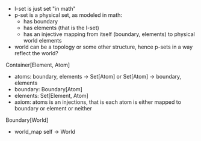 - l-set is just set "in math"
- p-set is a physical set, as modeled in math:
  - has boundary
  - has elements (that is the l-set)
  - has an injective mapping from itself (boundary, elements) to physical world elements
- world can be a topology or some other structure, hence p-sets in a way reflect the world?

Container[Element, Atom]
- atoms: boundary, elements -> Set[Atom] or Set[Atom] -> boundary, elements
- boundary: Boundary[Atom]
- elements: Set[Element, Atom]
- axiom: atoms is an injections, that is each atom is either mapped to boundary or element or neither

Boundary[World]
- world_map self -> World
